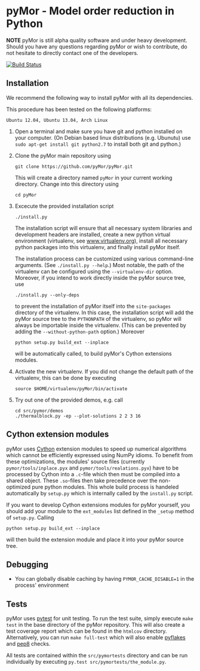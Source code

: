 pyMor - Model order reduction in Python
=======================================

**NOTE** pyMor is still alpha quality software and under heavy development.
Should you have any questions regarding pyMor or wish to contribute, do not
hesitate to directly contact one of the developers.

[![Build Status](https://travis-ci.org/pyMor/pyMor.png?branch=master)](https://travis-ci.org/pyMor/pyMor)


Installation
------------

We recommend the following way to install pyMor with all its dependencies.

This procedure has been tested on the following platforms:

    Ubuntu 12.04, Ubuntu 13.04, Arch Linux


1.  Open a terminal and make sure you have git and python installed on your
    computer. (On Debian based linux distributions (e.g. Ubunutu) use `sudo
    apt-get install git python2.7` to install both git and python.)

2.  Clone the pyMor main repository using
    
        git clone https://github.com/pyMor/pyMor.git
    
    This will create a directory named `pyMor` in your current working directory.
    Change into this directory using
    
        cd pyMor

3.  Excecute the provided installation script
    
        ./install.py
    
    The installation script will ensure that all necessary system libraries and
    development headers are installed, create a new python virtual environment
    (virtualenv, see www.virtualenv.org), install all necessary python packages into
    this virtualenv, and finally install pyMor itself.
    
    The installation process can be customized using various command-line arguments.
    (See `./install.py --help`.) Most notable, the path of the virtualenv can be
    configured using the `--virtualenv-dir` option.  Moreover, if you intend to work
    directly inside the pyMor source tree, use
    
        ./install.py --only-deps
    
    to prevent the installation of pyMor itself into the `site-packages` directory
    of the virtualenv. In this case, the installation script will add the pyMor
    source tree to the `PYTHONPATH` of the virtualenv, so pyMor will always be
    importable inside the virtualenv. (This can be prevented by adding the
    `--without-python-path` option.) Moreover
    
        python setup.py build_ext --inplace
    
    will be automatically called, to build pyMor's Cython extensions modules.
   
4.  Activate the new virtualenv. If you did not change the default path of the
    virtualenv, this can be done by executing
    
        source $HOME/virtualenv/pyMor/bin/activate
    
5.  Try out one of the provided demos, e.g. call
    
        cd src/pymor/demos
        ./thermalblock.py -ep --plot-solutions 2 2 3 16


Cython extension modules
------------------------

pyMor uses [Cython](http://www.cython.org/) extension modules to speed up
numerical algorithms which cannot be efficiently expressed using NumPy idioms.
To benefit from these optimizations, the modules' source files (currently
`pymor/tools/inplace.pyx` and `pymor/tools/realations.pyx`) have to be processed
by Cython into a `.c`-file which then must be compiled into a shared object.
These `.so`-files then take precedence over the non-optimized pure python
modules.  This whole build process is handeled automatically by `setup.py`
which is internally called by the `install.py` script.  

If you want to develop Cython extensions modules for pyMor yourself, you should
add your module to the `ext_modules` list defined in the `_setup` method of
`setup.py`. Calling

    python setup.py build_ext --inplace

will then build the extension module and place it into your pyMor source tree.


Debugging
---------

 * You can globally disable caching by having `PYMOR_CACHE_DISABLE=1` in the process' environment


Tests
-----

pyMor uses [pytest](http://pytest.org/) for unit testing. To run the test suite,
simply execute `make test` in the base directory of the pyMor repository. This
will also create a test coverage report which can be found in the `htmlcov`
directory. Alternatively, you can run `make full-test` which will also enable
[pyflakes](https://pypi.python.org/pypi/pyflakes) and
[pep8](http://www.python.org/dev/peps/pep-0008/) checks.

All tests are contained within the `src/pymortests` directory and can be run
individually by executing `py.test src/pymortests/the_module.py`.
